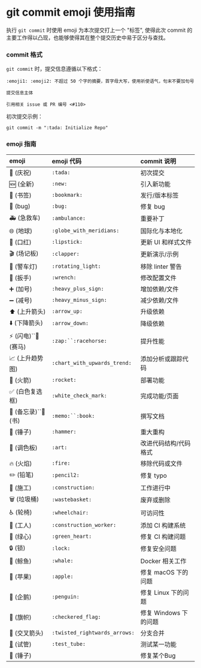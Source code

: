 # git commit emoji 使用指南

执行 `git commit` 时使用 emoji 为本次提交打上一个 "标签", 使得此次 commit 的主要工作得以凸现，也能够使得其在整个提交历史中易于区分与查找。

### commit 格式

`git commit` 时，提交信息遵循以下格式：

```shell
:emoji1: :emoji2: 不超过 50 个字的摘要，首字母大写，使用祈使语气，句末不要加句号

提交信息主体

引用相关 issue 或 PR 编号 <#110>
```

初次提交示例：

```shell
git commit -m ":tada: Initialize Repo"
```

### emoji 指南

| emoji                                        | emoji 代码                      | commit 说明           |
| :------------------------------------------- | :------------------------------ | :-------------------- |
| 🎉 (庆祝)                                    | `:tada:`                      | 初次提交              |
| 🆕 (全新)                                    | `:new:`                       | 引入新功能            |
| 🔖 (书签)                                    | `:bookmark:`                  | 发行/版本标签         |
| 🐛 (bug)                                     | `:bug:`                       | 修复 bug              |
| 🚑 (急救车)                                  | `:ambulance:`                 | 重要补丁              |
| 🌐 (地球)                                    | `:globe_with_meridians:`      | 国际化与本地化        |
| 💄 (口红)                                    | `:lipstick:`                  | 更新 UI 和样式文件    |
| 🎬 (场记板)                                  | `:clapper:`                   | 更新演示/示例         |
| 🚨 (警车灯)                                  | `:rotating_light:`            | 移除 linter 警告      |
| 🔧 (扳手)                                    | `:wrench:`                    | 修改配置文件          |
| ➕ (加号)                                    | `:heavy_plus_sign:`           | 增加依赖/文件         |
| ➖ (减号)                                    | `:heavy_minus_sign:`          | 减少依赖/文件         |
| ⬆️ (上升箭头)                              | `:arrow_up:`                  | 升级依赖              |
| ⬇️ (下降箭头)                              | `:arrow_down:`                | 降级依赖              |
| ⚡ (闪电)``🐎 (赛马)                         | `:zap:``:racehorse:`          | 提升性能              |
| 📈 (上升趋势图)                              | `:chart_with_upwards_trend:`  | 添加分析或跟踪代码    |
| 🚀 (火箭)                                    | `:rocket:`                    | 部署功能              |
| ✅ (白色复选框)                              | `:white_check_mark:`          | 完成功能/页面         |
| 📝 (备忘录)``📖 (书)                         | `:memo:``:book:`              | 撰写文档              |
| 🔨 (锤子)                                    | `:hammer:`                    | 重大重构              |
| 🎨 (调色板)                                  | `:art:`                       | 改进代码结构/代码格式 |
| 🔥 (火焰)                                    | `:fire:`                      | 移除代码或文件        |
| ✏️ (铅笔)                                  | `:pencil2:`                   | 修复 typo             |
| 🚧 (施工)                                    | `:construction:`              | 工作进行中            |
| 🗑️ (垃圾桶)                                | `:wastebasket:`               | 废弃或删除            |
| ♿ (轮椅)                                    | `:wheelchair:`                | 可访问性              |
| 👷 (工人)                                    | `:construction_worker:`       | 添加 CI 构建系统      |
| 💚 (绿心)                                    | `:green_heart:`               | 修复 CI 构建问题      |
| 🔒 (锁)                                      | `:lock:`                      | 修复安全问题          |
| 🐳 (鲸鱼)                                    | `:whale:`                     | Docker 相关工作       |
| 🍎 (苹果)                                    | `:apple:`                     | 修复 macOS 下的问题   |
| 🐧 (企鹅)                                    | `:penguin:`                   | 修复 Linux 下的问题   |
| 🏁 (旗帜)                                    | `:checkered_flag:`            | 修复 Windows 下的问题 |
| 🔀 (交叉箭头)                                | `:twisted_rightwards_arrows:` | 分支合并              |
| [🧪](https://emojipedia.org/test-tube/) (试管) | `:test_tube:`                 | 测试某一功能          |
| 🔨 (锤子)                                    |                                 | 修复某个Bug           |
